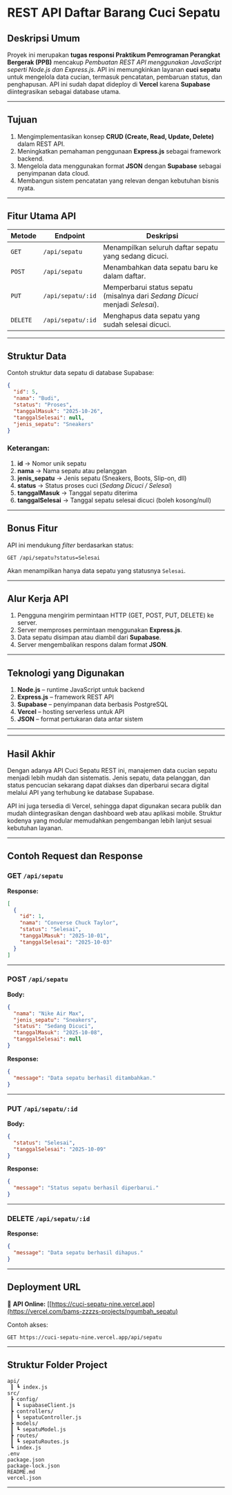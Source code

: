 # REST API Daftar Barang Cuci Sepatu

## Deskripsi Umum

Proyek ini merupakan **tugas responsi Praktikum Pemrograman Perangkat Bergerak (PPB)** mencakup *Pembuatan REST API menggunakan JavaScript seperti Node.js dan Express.js*.
API ini memungkinkan layanan **cuci sepatu** untuk mengelola data cucian, termasuk pencatatan, pembaruan status, dan penghapusan.
API ini sudah dapat dideploy di **Vercel** karena **Supabase** diintegrasikan sebagai database utama.

---

## Tujuan

1. Mengimplementasikan konsep **CRUD (Create, Read, Update, Delete)** dalam REST API.
2. Meningkatkan pemahaman penggunaan **Express.js** sebagai framework backend.
3. Mengelola data menggunakan format **JSON** dengan **Supabase** sebagai penyimpanan data cloud.
4. Membangun sistem pencatatan yang relevan dengan kebutuhan bisnis nyata.

---

## Fitur Utama API

| Metode   | Endpoint          | Deskripsi                                                                    |
| -------- | ----------------- | ---------------------------------------------------------------------------- |
| `GET`    | `/api/sepatu`     | Menampilkan seluruh daftar sepatu yang sedang dicuci.                        |
| `POST`   | `/api/sepatu`     | Menambahkan data sepatu baru ke dalam daftar.                                |
| `PUT`    | `/api/sepatu/:id` | Memperbarui status sepatu (misalnya dari *Sedang Dicuci* menjadi *Selesai*). |
| `DELETE` | `/api/sepatu/:id` | Menghapus data sepatu yang sudah selesai dicuci.                             |

---

## Struktur Data

Contoh struktur data sepatu di database Supabase:

```json
{
  "id": 5,
  "nama": "Budi",
  "status": "Proses",
  "tanggalMasuk": "2025-10-26",
  "tanggalSelesai": null,
  "jenis_sepatu": "Sneakers"
}
```

### Keterangan:

1. **id** → Nomor unik sepatu
2. **nama** → Nama sepatu atau pelanggan
3. **jenis_sepatu** → Jenis sepatu (Sneakers, Boots, Slip-on, dll)
4. **status** → Status proses cuci (*Sedang Dicuci / Selesai*)
5. **tanggalMasuk** → Tanggal sepatu diterima
6. **tanggalSelesai** → Tanggal sepatu selesai dicuci (boleh kosong/null)

---

## Bonus Fitur

API ini mendukung *filter* berdasarkan status:

```
GET /api/sepatu?status=Selesai
```

Akan menampilkan hanya data sepatu yang statusnya `Selesai`.

---

## Alur Kerja API

1. Pengguna mengirim permintaan HTTP (GET, POST, PUT, DELETE) ke server.
2. Server memproses permintaan menggunakan **Express.js**.
3. Data sepatu disimpan atau diambil dari **Supabase**.
4. Server mengembalikan respons dalam format **JSON**.

---

## Teknologi yang Digunakan

1. **Node.js** – runtime JavaScript untuk backend
2. **Express.js** – framework REST API
3. **Supabase** – penyimpanan data berbasis PostgreSQL
4. **Vercel** – hosting serverless untuk API
5. **JSON** – format pertukaran data antar sistem

---

---

## Hasil Akhir

Dengan adanya API Cuci Sepatu REST ini, manajemen data cucian sepatu menjadi lebih mudah dan sistematis. Jenis sepatu, data pelanggan, dan status pencucian sekarang dapat diakses dan diperbarui secara digital melalui API yang terhubung ke database Supabase.

 API ini juga tersedia di Vercel, sehingga dapat digunakan secara publik dan mudah diintegrasikan dengan dashboard web atau aplikasi mobile. Struktur kodenya yang modular memudahkan pengembangan lebih lanjut sesuai kebutuhan layanan.

---

## Contoh Request dan Response

### GET `/api/sepatu`

**Response:**

```json
[
  {
    "id": 1,
    "nama": "Converse Chuck Taylor",
    "status": "Selesai",
    "tanggalMasuk": "2025-10-01",
    "tanggalSelesai": "2025-10-03"
  }
]
```

---

### POST `/api/sepatu`

**Body:**

```json
{
  "nama": "Nike Air Max",
  "jenis_sepatu": "Sneakers",
  "status": "Sedang Dicuci",
  "tanggalMasuk": "2025-10-08",
  "tanggalSelesai": null
}
```

**Response:**

```json
{
  "message": "Data sepatu berhasil ditambahkan."
}
```

---

### PUT `/api/sepatu/:id`

**Body:**

```json
{
  "status": "Selesai",
  "tanggalSelesai": "2025-10-09"
}
```

**Response:**

```json
{
  "message": "Status sepatu berhasil diperbarui."
}
```

---

### DELETE `/api/sepatu/:id`

**Response:**

```json
{
  "message": "Data sepatu berhasil dihapus."
}
```

---

## Deployment URL

🔗 **API Online:**
[[https://cuci-sepatu-nine.vercel.app](https://vercel.com/bams-zzzzs-projects/ngumbah_sepatu)

Contoh akses:

```
GET https://cuci-sepatu-nine.vercel.app/api/sepatu
```

---

## Struktur Folder Project

```
api/
 ┃ ┗ index.js
src/
 ┣ config/
 ┃ ┗ supabaseClient.js
 ┣ controllers/
 ┃ ┗ sepatuController.js
 ┣ models/
 ┃ ┗ sepatuModel.js
 ┣ routes/
 ┃ ┗ sepatuRoutes.js
 ┗ index.js
.env
package.json
package-lock.json
README.md
vercel.json
```

---


